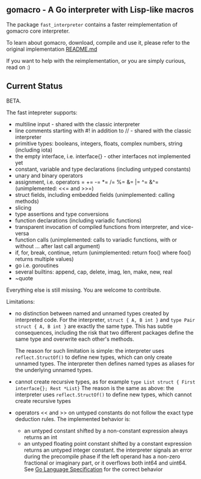 ## gomacro - A Go interpreter with Lisp-like macros

The package `fast_interpreter` contains a faster reimplementation of gomacro core interpreter.

To learn about gomacro, download, compile and use it, please refer to the original implementation [README.md](../README.md)

If you want to help with the reimplementation, or you are simply curious, read on :)

## Current Status

BETA.

The fast intepreter supports:
* multiline input - shared with the classic interpreter
* line comments starting with #! in addition to // - shared with the classic interpreter
* primitive types: booleans, integers, floats, complex numbers, string (including iota)
* the empty interface, i.e. interface{} - other interfaces not implemented yet
* constant, variable and type declarations (including untyped constants)
* unary and binary operators
* assignment, i.e. operators = += -= *= /= %= &= |= ^= &^= (unimplemented: <<= and >>=)
* struct fields, including embedded fields (unimplemented: calling methods)
* slicing
* type assertions and type conversions
* function declarations (including variadic functions)
* transparent invocation of compiled functions from interpreter, and vice-versa
* function calls (unimplemented: calls to variadic functions, with or without ... after last call argument)
* if, for, break, continue, return (unimplemented: return foo() where foo() returns multiple values)
* go i.e. goroutines
* several builtins: append, cap, delete, imag, len, make, new, real
* ~quote

Everything else is still missing. You are welcome to contribute.

Limitations:
* no distinction between named and unnamed types created by interpreted code.
  For the interpreter, `struct { A, B int }` and `type Pair struct { A, B int }`
  are exactly the same type. This has subtle consequences, including the risk
  that two different packages define the same type and overwrite each other's methods.

  The reason for such limitation is simple: the interpreter uses `reflect.StructOf()`
  to define new types, which can only create unnamed types.
  The interpreter then defines named types as aliases for the underlying unnamed types.

* cannot create recursive types, as for example `type List struct { First interface{}; Rest *List}`
  The reason is the same as above: the interpreter uses `reflect.StructOf()` to define new types,
  which cannot create recursive types

* operators << and >> on untyped constants do not follow the exact type deduction rules.
  The implemented behavior is:
  * an untyped constant shifted by a non-constant expression always returns an int
  * an untyped floating point constant shifted by a constant expression returns an untyped integer constant.
    the interpreter signals an error during the precompile phase
    if the left operand has a non-zero fractional or imaginary part,
    or it overflows both int64 and uint64.
  See [Go Language Specification](https://golang.org/ref/spec#Operators) for the correct behavior


